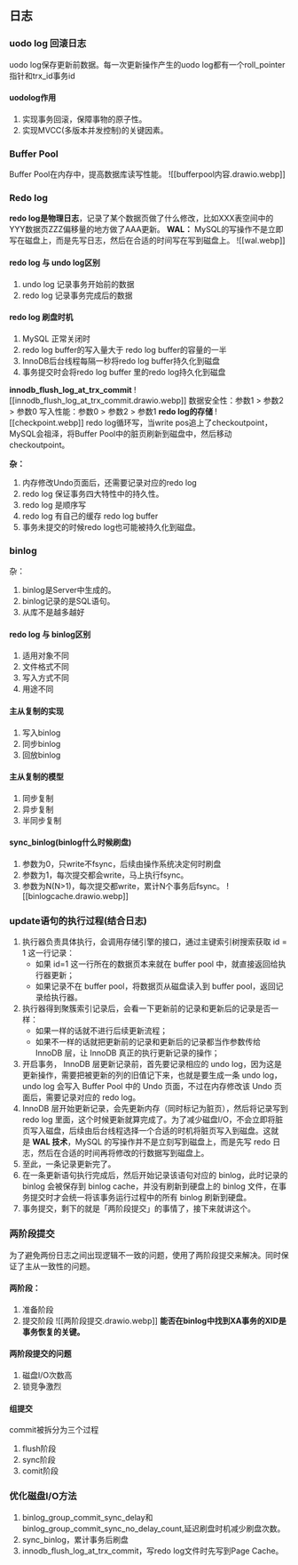 ## 日志

### uodo log 回滚日志
uodo log保存更新前数据。每一次更新操作产生的uodo log都有一个roll_pointer 指针和trx_id事务id

#### uodolog作用
1. 实现事务回滚，保障事物的原子性。
2. 实现MVCC(多版本并发控制)的关键因素。
### Buffer Pool
Buffer Pool在内存中，提高数据库读写性能。
![[bufferpool内容.drawio.webp]]

### Redo log
**redo log是物理日志**，记录了某个数据页做了什么修改，比如XXX表空间中的YYY数据页ZZZ偏移量的地方做了AAA更新。
**WAL：** MySQL的写操作不是立即写在磁盘上，而是先写日志，然后在合适的时间写在写到磁盘上。
![[wal.webp]]
#### redo log 与 undo log区别
1. undo log 记录事务开始前的数据
2. redo log 记录事务完成后的数据

#### redo log 刷盘时机
1. MySQL 正常关闭时
2. redo log buffer的写入量大于 redo log buffer的容量的一半
3. InnoDB后台线程每隔一秒将redo log buffer持久化到磁盘
4. 事务提交时会将redo log buffer 里的redo log持久化到磁盘

**innodb_flush_log_at_trx_commit**
![[innodb_flush_log_at_trx_commit.drawio.webp]]
数据安全性：参数1 > 参数2 > 参数0
写入性能：参数0 > 参数2 > 参数1
**redo log的存储**
![[checkpoint.webp]]
redo log循环写，当write pos追上了checkoutpoint，MySQL会祖泽，将Buffer Pool中的脏页刷新到磁盘中，然后移动checkoutpoint。

**杂：**
1. 内存修改Undo页面后，还需要记录对应的redo log
2. redo log 保证事务四大特性中的持久性。
3. redo log 是顺序写
4. redo log 有自己的缓存 redo log buffer
5. 事务未提交的时候redo log也可能被持久化到磁盘。

### binlog
杂：
1. binlog是Server中生成的。
2. binlog记录的是SQL语句。
3. 从库不是越多越好

#### redo log 与 binlog区别
1. 适用对象不同
2. 文件格式不同
3. 写入方式不同
4. 用途不同

#### 主从复制的实现
1. 写入binlog
2. 同步binlog
3. 回放binlog

#### 主从复制的模型
1. 同步复制
2. 异步复制
3. 半同步复制
#### sync_binlog(binlog什么时候刷盘)
1. 参数为0，只write不fsync，后续由操作系统决定何时刷盘
2. 参数为1，每次提交都会write，马上执行fsync。
3. 参数为N(N>1)，每次提交都write，累计N个事务后fsync。
![[binlogcache.drawio.webp]]

### update语句的执行过程(结合日志)
1. 执行器负责具体执行，会调用存储引擎的接口，通过主键索引树搜索获取 id = 1 这一行记录：
    - 如果 id=1 这一行所在的数据页本来就在 buffer pool 中，就直接返回给执行器更新；
    - 如果记录不在 buffer pool，将数据页从磁盘读入到 buffer pool，返回记录给执行器。
2. 执行器得到聚簇索引记录后，会看一下更新前的记录和更新后的记录是否一样：
    - 如果一样的话就不进行后续更新流程；
    - 如果不一样的话就把更新前的记录和更新后的记录都当作参数传给 InnoDB 层，让 InnoDB 真正的执行更新记录的操作；
3. 开启事务， InnoDB 层更新记录前，首先要记录相应的 undo log，因为这是更新操作，需要把被更新的列的旧值记下来，也就是要生成一条 undo log，undo log 会写入 Buffer Pool 中的 Undo 页面，不过在内存修改该 Undo 页面后，需要记录对应的 redo log。
4. InnoDB 层开始更新记录，会先更新内存（同时标记为脏页），然后将记录写到 redo log 里面，这个时候更新就算完成了。为了减少磁盘I/O，不会立即将脏页写入磁盘，后续由后台线程选择一个合适的时机将脏页写入到磁盘。这就是 **WAL 技术**，MySQL 的写操作并不是立刻写到磁盘上，而是先写 redo 日志，然后在合适的时间再将修改的行数据写到磁盘上。
5. 至此，一条记录更新完了。
6. 在一条更新语句执行完成后，然后开始记录该语句对应的 binlog，此时记录的 binlog 会被保存到 binlog cache，并没有刷新到硬盘上的 binlog 文件，在事务提交时才会统一将该事务运行过程中的所有 binlog 刷新到硬盘。
7. 事务提交，剩下的就是「两阶段提交」的事情了，接下来就讲这个。

### 两阶段提交
为了避免两份日志之间出现逻辑不一致的问题，使用了两阶段提交来解决。同时保证了主从一致性的问题。
#### 两阶段：
1. 准备阶段
2. 提交阶段
![[两阶段提交.drawio.webp]]
**能否在binlog中找到XA事务的XID是事务恢复的关键。**
#### 两阶段提交的问题
1. 磁盘I/O次数高
2. 锁竞争激烈
#### 组提交
commit被拆分为三个过程
1. flush阶段
2. sync阶段
3. comit阶段

### 优化磁盘I/O方法
1. binlog_group_commit_sync_delay和binlog_group_commit_sync_no_delay_count,延迟刷盘时机减少刷盘次数。
2. sync_binlog，累计事务后刷盘
3. innodb_flush_log_at_trx_commit，写redo log文件时先写到Page Cache。